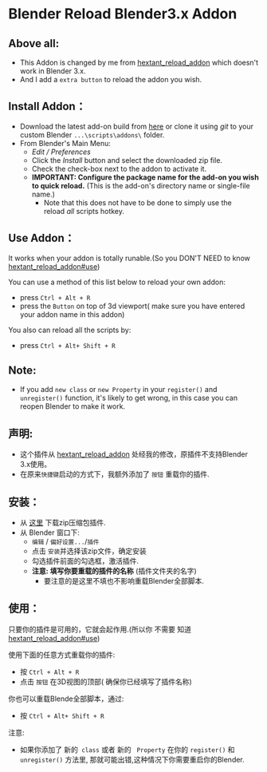 # Blender Reload Blender3.x Addon
## Above all:
- This Addon is changed by me from [hextant_reload_addon](https://github.com/hextantstudios/hextant_reload_addon) which doesn't work in Blender 3.x.
- And I add a `extra button` to reload the addon you wish.

## Install Addon：
-   Download the latest add-on build from [here](https://github.com/hjkggy007/hjkggy_reload_blender3_x_addon/releases/download/v1.0/hjkggy_reload_addon.v1.0.zip) or clone it using _git_ to your custom Blender `...\scripts\addons\` folder.
-   From Blender's Main Menu:
    -   _Edit / Preferences_
    -   Click the _Install_ button and select the downloaded zip file.
    -   Check the check-box next to the addon to activate it.
    -   **IMPORTANT: Configure the package name for the add-on you wish to quick reload.** (This is the add-on's directory name or single-file name.)
        -   Note that this does not have to be done to simply use the reload _all_ scripts hotkey.

## Use Addon：

It works when your addon is totally runable.(So you DON'T NEED to know  [hextant_reload_addon#use](https://github.com/hextantstudios/hextant_reload_addon#use))

You can use a method of this list below to reload your own addon:
- press  `Ctrl + Alt + R`  
- press the  `Button`  on top of 3d viewport( make sure you have entered your addon name in this addon)

You also can reload all the scripts by:
- press  `Ctrl + Alt+ Shift + R`  


## Note:
- If you add `new class` or `new Property` in your `register()` and `unregister()` function, it's likely to get wrong, in this case you can reopen Blender to make it work.






## 声明:
- 这个插件从 [hextant_reload_addon](https://github.com/hextantstudios/hextant_reload_addon) 处经我的修改，原插件不支持Blender 3.x使用。
- 在原来`快捷键`启动的方式下，我额外添加了 `按钮` 重载你的插件.

## 安装：
-   从 [这里](https://github.com/hjkggy007/hjkggy_reload_blender3_x_addon/releases/download/v1.0/hjkggy_reload_addon.v1.0.zip) 下载zip压缩包插件.
-   从 Blender 窗口下:
    -   `编辑` / `偏好设置...`/`插件`
    -  点击 `安装`并选择该zip文件，确定安装
    -   勾选插件前面的勾选框，激活插件.
    -   **注意: 填写你要重载的插件的名称** (插件文件夹的名字)
        -   要注意的是这里不填也不影响重载Blender全部脚本.

## 使用：

只要你的插件是可用的，它就会起作用.(所以你 不需要 知道 [hextant_reload_addon#use](https://github.com/hextantstudios/hextant_reload_addon#use))

使用下面的任意方式重载你的插件:
- 按  `Ctrl + Alt + R`  
- 点击  `按钮`  在3D视图的顶部( 确保你已经填写了插件名称)

你也可以重载Blende全部脚本，通过:
- 按  `Ctrl + Alt+ Shift + R`  


注意:
- 如果你添加了 新的` class` 或者 新的 ` Property` 在你的 `register()` 和 `unregister()` 方法里, 那就可能出错,这种情况下你需要重启你的Blender.
